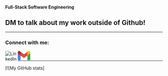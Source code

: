 #### Full-Stack Software Engineering 

## DM to talk about my work outside of Github!

---

### Connect with me:

[<img align="left" alt="LinkedIn" width="40px" src="https://cdn.jsdelivr.net/npm/simple-icons@v3/icons/linkedin.svg" target="_blank" rel="noreferrer"/>][linkedin]
[<img align="left" alt="Gmail"  width="40x" src="https://github.com/SpicyLunchbox/SpicyLunchbox/raw/main/assets/gmail_icon.svg.png" target="_blank" rel="noreferrer"/>][gmail]
<br />

---

[![My GitHub stats]

[linkedin]: https://www.linkedin.com/in/carlosnevett
[gmail]: https://mail.google.com/mail/u/0/?fs=1&to=csnevett@gmail.com&su=Subject&body=Message&tf=cm
